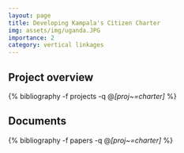 ```yaml
---
layout: page
title: Developing Kampala's Citizen Charter
img: assets/img/uganda.JPG
importance: 2
category: vertical linkages
---
```


## Project overview

<div class="publications">

  {% bibliography -f projects -q @*[proj~=charter]* %}

</div>

## Documents

<div class="publications">

  {% bibliography -f papers -q @*[proj~=charter]* %}

</div>



